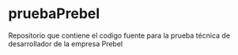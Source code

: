 # pruebaPrebel
Repositorio que contiene el codigo fuente para la prueba técnica de desarrollador de la empresa Prebel
